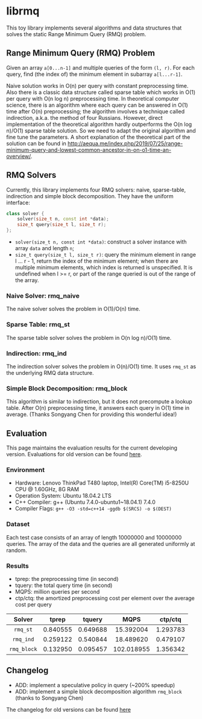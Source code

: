 # librmq

This toy library implements several algorithms and data structures that solves the static Range Minimum Query (RMQ) problem.

## Range Minimum Query (RMQ) Problem

Given an array `a[0...n-1]` and multiple queries of the form `(l, r)`. For each query, find (the index of) the minimum element in subarray `a[l...r-1]`.

Naive solution works in O(n) per query with constant preprocessing time. Also there is a classic data structure called sparse table which works in O(1) per query with O(n log n) preprocessing time. In theoretical computer science, there is an algorithm where each query can be answered in O(1) time after O(n) preprocessing; the algorithm involves a technique called indirection, a.k.a. the method of four Russians. However, direct implementation of the theoretical algorithm hardly outperforms the O(n log n)/O(1) sparse table solution. So we need to adapt the original algorithm and fine tune the parameters. A short explanation of the theoretical part of the solution can be found in http://aequa.me/index.php/2019/07/25/range-minimum-query-and-lowest-common-ancestor-in-on-o1-time-an-overview/.

## RMQ Solvers

Currently, this library implements four RMQ solvers: naive, sparse-table, indirection and simple block decomposition. They have the uniform interface:

``` c++
class solver {
    solver(size_t n, const int *data);
    size_t query(size_t l, size_t r);
};
```

- `solver(size_t n, const int *data)`: construct a solver instance with array `data` and length `n`;
- `size_t query(size_t l, size_t r)`: query the minimum element in range l ... r - 1, return the index of the minimum element; when there are multiple minimum elements, which index is returned is unspecified. It is undefined when l >= r, or part of the range queried is out of the range of the array.

### Naive Solver: rmq_naive

The naive solver solves the problem in O(1)/O(n) time.

### Sparse Table: rmq_st

The sparse table solver solves the problem in O(n log n)/O(1) time.

### Indirection: rmq_ind

The indirection solver solves the problem in O(n)/O(1) time. It uses `rmq_st` as the underlying RMQ data structure. 

### Simple Block Decomposition: rmq_block

This algorithm is similar to indirection, but it does not precompute a lookup table. After O(n) preprocessing time, it answers each query in O(1) time in average. (Thanks Songyang Chen for providing this wonderful idea!)

## Evaluation

This page maintains the evaluation results for the current developing version. Evaluations for old version can be found [here](doc/eval.md).

### Environment

- Hardware: Lenovo ThinkPad T480 laptop, Intel(R) Core(TM) i5-8250U CPU 
@ 1.60GHz, 8G RAM
- Operation System: Ubuntu 18.04.2 LTS
- C++ Compiler: g++ (Ubuntu 7.4.0-ubuntu1\~18.04.1) 7.4.0
- Compiler Flags: `g++ -O3 -std=c++14 -ggdb $(SRCS) -o $(DEST)`

### Dataset

Each test case consists of an array of length 10000000 and 10000000 queries. The array of the data and the queries are all generated uniformly at random.

### Results

- tprep: the preprocessing time (in second)
- tquery: the total query time (in second)
- MQPS: million queries per second
- ctp/ctq: the amortized preprocessing cost per element over the average cost per query

Solver | tprep | tquery | MQPS | ctp/ctq
:-: | :-: | :-: | :-: | :-:
`rmq_st` | 0.840555 | 0.649688 | 15.392004 | 1.293783
`rmq_ind` | 0.259122 | 0.540844 | 18.489620 | 0.479107
`rmq_block` | 0.132950 | 0.095457 | 102.018955 | 1.356342

## Changelog

- ADD: implement a speculative policy in query (~200% speedup)
- ADD: implement a simple block decomposition algorithm `rmq_block` (thanks to Songyang Chen)

The changelog for old versions can be found [here](doc/changelog.md)
